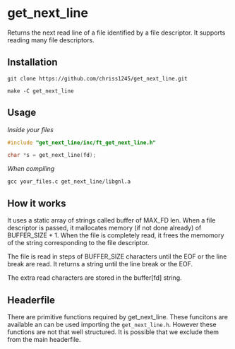 # get_next_line
Returns the next read line of a file identified by a file descriptor.
It supports reading many file descriptors.

## Installation
```console
git clone https://github.com/chriss1245/get_next_line.git
```
```console
make -C get_next_line
```

## Usage
*Inside your files*
```c 
#include "get_next_line/inc/ft_get_next_line.h"
````
```c 
char *s = get_next_line(fd);
````

*When compiling*
```console
gcc your_files.c get_next_line/libgnl.a
``` 

## How it works
It uses a static array of strings called buffer of MAX_FD len. When a file descriptor is passed, it mallocates memory (if not done already) of BUFFER_SIZE + 1. When the file is completely read, it frees the memomory of the string corresponding to the file descriptor.

The file is read in steps of BUFFER_SIZE characters until the EOF or the line break are read. It returns a string until the line break or the EOF.

The extra read characters are stored in the buffer[fd] string.

## Headerfile
There are primitive functions required by get_next_line. These funcitons are available an can be used importing the ``get_next_line.h``. However these functions are not that well structured. It is possible that we exclude them from the main headerfile.

